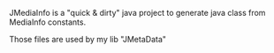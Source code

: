 JMediaInfo is a "quick & dirty" java project to generate java class from MediaInfo constants.

Those files are used by my lib "JMetaData"